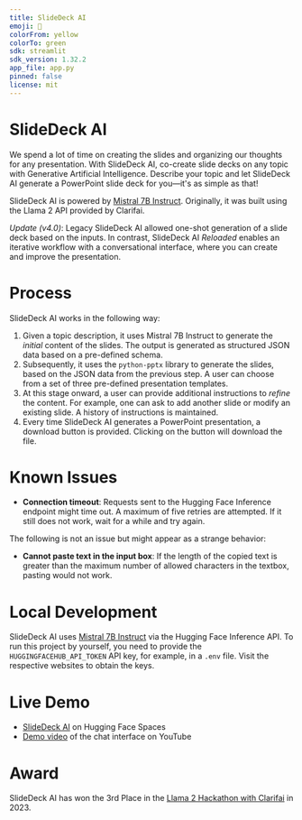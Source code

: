 ```yaml
---
title: SlideDeck AI
emoji: 🏢
colorFrom: yellow
colorTo: green
sdk: streamlit
sdk_version: 1.32.2
app_file: app.py
pinned: false
license: mit
---
```


# SlideDeck AI

We spend a lot of time on creating the slides and organizing our thoughts for any presentation. 
With SlideDeck AI, co-create slide decks on any topic with Generative Artificial Intelligence.
Describe your topic and let SlideDeck AI generate a PowerPoint slide deck for you—it's as simple as that!

SlideDeck AI is powered by [Mistral 7B Instruct](https://huggingface.co/mistralai/Mistral-7B-Instruct-v0.2).
Originally, it was built using the Llama 2 API provided by Clarifai.

*Update (v4.0)*: Legacy SlideDeck AI allowed one-shot generation of a slide deck based on the inputs. 
In contrast, SlideDeck AI *Reloaded* enables an iterative workflow with a conversational interface,
where you can create and improve the presentation.


# Process

SlideDeck AI works in the following way:

1. Given a topic description, it uses Mistral 7B Instruct to generate the *initial* content of the slides. 
The output is generated as structured JSON data based on a pre-defined schema.
2. Subsequently, it uses the `python-pptx` library to generate the slides, 
based on the JSON data from the previous step. 
A user can choose from a set of three pre-defined presentation templates.
3. At this stage onward, a user can provide additional instructions to *refine* the content.
For example, one can ask to add another slide or modify an existing slide.
A history of instructions is maintained.
4. Every time SlideDeck AI generates a PowerPoint presentation, a download button is provided.
Clicking on the button will download the file.


# Known Issues

- **Connection timeout**: Requests sent to the Hugging Face Inference endpoint might time out.
A maximum of five retries are attempted. If it still does not work, wait for a while and try again.

The following is not an issue but might appear as a strange behavior:
- **Cannot paste text in the input box**: If the length of the copied text is greater than the maximum
number of allowed characters in the textbox, pasting would not work.


# Local Development

SlideDeck AI uses [Mistral 7B Instruct](https://huggingface.co/mistralai/Mistral-7B-Instruct-v0.2) 
via the Hugging Face Inference API.
To run this project by yourself, you need to provide the `HUGGINGFACEHUB_API_TOKEN` API key,
for example, in a `.env` file. Visit the respective websites to obtain the keys.


# Live Demo

- [SlideDeck AI](https://huggingface.co/spaces/barunsaha/slide-deck-ai) on Hugging Face Spaces
- [Demo video](https://youtu.be/QvAKzNKtk9k) of the chat interface on YouTube


# Award

SlideDeck AI has won the 3rd Place in the [Llama 2 Hackathon with Clarifai](https://lablab.ai/event/llama-2-hackathon-with-clarifai) in 2023.
